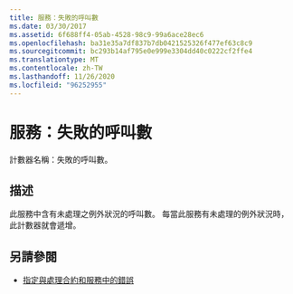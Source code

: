 ```yaml
---
title: 服務：失敗的呼叫數
ms.date: 03/30/2017
ms.assetid: 6f688ff4-05ab-4528-98c9-99a6ace28ec6
ms.openlocfilehash: ba31e35a7df837b7db0421525326f477ef63c8c9
ms.sourcegitcommit: bc293b14af795e0e999e3304dd40c0222cf2ffe4
ms.translationtype: MT
ms.contentlocale: zh-TW
ms.lasthandoff: 11/26/2020
ms.locfileid: "96252955"
---
```

# <a name="service-calls-failed"></a>服務：失敗的呼叫數

計數器名稱：失敗的呼叫數。  
  
## <a name="description"></a>描述  

 此服務中含有未處理之例外狀況的呼叫數。 每當此服務有未處理的例外狀況時，此計數器就會遞增。  
  
## <a name="see-also"></a>另請參閱

- [指定與處理合約和服務中的錯誤](../../specifying-and-handling-faults-in-contracts-and-services.md)
